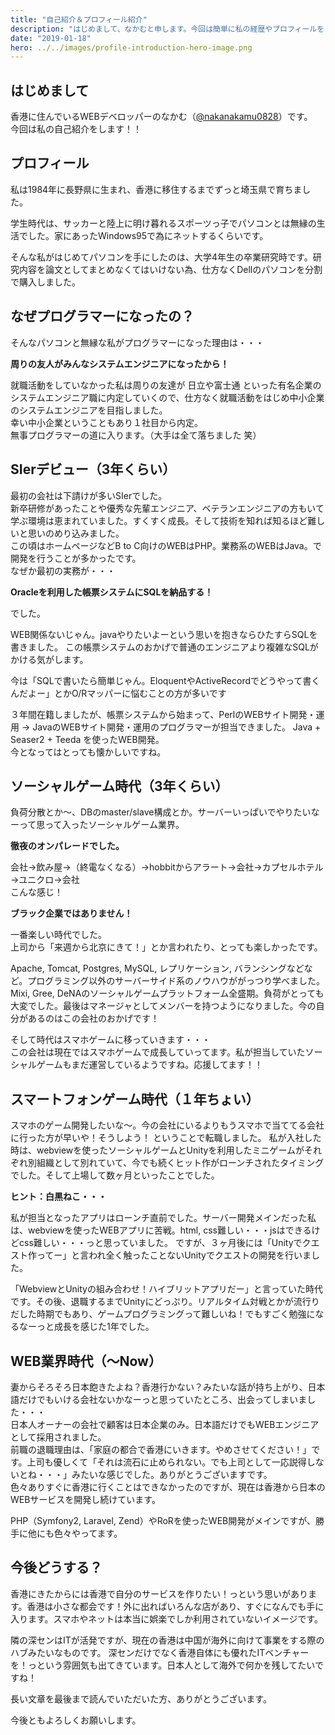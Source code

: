 ```yaml
---
title: "自己紹介＆プロフィール紹介"
description: "はじめまして、なかむと申します。今回は簡単に私の経歴やプロフィールを自己紹介したいと思います"
date: "2019-01-18"
hero: ../../images/profile-introduction-hero-image.png
---
```


## はじめまして

香港に住んでいるWEBデベロッパーのなかむ（[@nakanakamu0828](https://twitter.com/nakanakamu0828)）です。  
今回は私の自己紹介をします！！


## プロフィール
私は1984年に長野県に生まれ、香港に移住するまでずっと埼玉県で育ちました。

学生時代は、サッカーと陸上に明け暮れるスポーツっ子でパソコンとは無縁の生活でした。家にあったWindows95で為にネットするくらいです。

そんな私がはじめてパソコンを手にしたのは、大学4年生の卒業研究時です。研究内容を論文としてまとめなくてはいけない為、仕方なくDellのパソコンを分割で購入しました。


## なぜプログラマーになったの？
そんなパソコンと無縁な私がプログラマーになった理由は・・・

**周りの友人がみんなシステムエンジニアになったから！**

就職活動をしていなかった私は周りの友達が 日立や富士通 といった有名企業のシステムエンジニア職に内定していくので、仕方なく就職活動をはじめ中小企業のシステムエンジニアを目指しました。  
幸い中小企業ということもあり１社目から内定。  
無事プログラマーの道に入ります。（大手は全て落ちました 笑）


## SIerデビュー（3年くらい）
最初の会社は下請けが多いSIerでした。  
新卒研修があったことや優秀な先輩エンジニア、ベテランエンジニアの方もいて学ぶ環境は恵まれていました。すくすく成長。そして技術を知れば知るほど難しいと思いのめり込みました。  
この頃はホームページなどB to C向けのWEBはPHP。業務系のWEBはJava。で開発を行うことが多かったです。  
なぜか最初の実務が・・・

**Oracleを利用した帳票システムにSQLを納品する！**

でした。 　

WEB関係ないじゃん。javaやりたいよーという思いを抱きならひたすらSQLを書きました。
この帳票システムのおかげで普通のエンジニアより複雑なSQLがかける気がします。

今は「SQLで書いたら簡単じゃん。EloquentやActiveRecordでどうやって書くんだよー」とかO/Rマッパーに悩むことの方が多いです

３年間在籍しましたが、帳票システムから始まって、PerlのWEBサイト開発・運用 → JavaのWEBサイト開発・運用のプログラマーが担当できました。
Java + Seaser2 + Teeda を使ったWEB開発。  
今となってはとっても懐かしいですね。


## ソーシャルゲーム時代（3年くらい）
負荷分散とか〜、DBのmaster/slave構成とか。サーバーいっぱいでやりたいなーって思って入ったソーシャルゲーム業界。

**徹夜のオンパレードでした。**

会社→飲み屋→（終電なくなる）→hobbitからアラート→会社→カプセルホテル→ユニクロ→会社  
こんな感じ！

**ブラック企業ではありません！**

一番楽しい時代でした。  
上司から「来週から北京にきて！」とか言われたり、とっても楽しかったです。

Apache, Tomcat, Postgres, MySQL, レプリケーション, バランシングなどなど。プログラミング以外のサーバーサイド系のノウハウががっつり学べました。Mixi, Gree, DeNAのソーシャルゲームプラットフォーム全盛期。負荷がとっても大変でした。最後はマネージャとしてメンバーを持つようになりました。今の自分があるのはこの会社のおかげです！

そして時代はスマホゲームに移っていきます・・・  
この会社は現在ではスマホゲームで成長していってます。私が担当していたソーシャルゲームもまだ運営しているようですね。応援してます！！


## スマートフォンゲーム時代（１年ちょい）

スマホのゲーム開発したいな〜。今の会社にいるよりもうスマホで当ててる会社に行った方が早いや！そうしよう！
ということで転職しました。
私が入社した時は、webviewを使ったソーシャルゲームとUnityを利用したミニゲームがそれぞれ別組織として別れていて、今でも続くヒット作がローンチされたタイミングでした。そして上場して数ヶ月といったことでした。

**ヒント：白黒ねこ・・・**

私が担当となったアプリはローンチ直前でした。サーバー開発メインだった私は、webviewを使ったWEBアプリに苦戦。html, css難しい・・・jsはできるけどcss難しい・・・っと思っていました。
ですが、３ヶ月後には「Unityでクエスト作ってー」と言われ全く触ったことないUnityでクエストの開発を行いました。

「WebviewとUnityの組み合わせ！ハイブリットアプリだー」と言っていた時代です。その後、退職するまでUnityにどっぷり。リアルタイム対戦とかが流行りだした時期でもあり、ゲームプログラミングって難しいね！でもすごく勉強になるなーっと成長を感じた1年でした。


## WEB業界時代（〜Now）

妻からそろそろ日本飽きたよね？香港行かない？みたいな話が持ち上がり、日本語だけでもいける会社ないかなーっと思っていたところ、出会ってしまいました・・・  
日本人オーナーの会社で顧客は日本企業のみ。日本語だけでもWEBエンジニアとして採用されました。  
前職の退職理由は、「家庭の都合で香港にいきます。やめさせてください！」です。上司も優しくて「それは流石に止められない。でも上司として一応説得しないとね・・・」みたいな感じでした。ありがとうございますです。  
色々ありすぐに香港に行くことはできなかったのですが、現在は香港から日本のWEBサービスを開発し続けています。  

PHP（Symfony2, Laravel, Zend）やRoRを使ったWEB開発がメインですが、勝手に他にも色々やってます。


## 今後どうする？

香港にきたからには香港で自分のサービスを作りたい！っという思いがあります。香港は小さな都会です！外に出ればいろんな店があり、すぐになんでも手に入ります。スマホやネットは本当に娯楽でしか利用されていないイメージです。

隣の深センはITが活発ですが、現在の香港は中国が海外に向けて事業をする際のハブみたいなものです。
深センだけでなく香港自体にも優れたITベンチャーを！っという雰囲気も出てきています。日本人として海外で何かを残してたいですね！

長い文章を最後まで読んでいただいた方、ありがとうございます。

今後ともよろしくお願いします。


<iframely href="https://twitter.com/nakanakamu0828"></iframely>